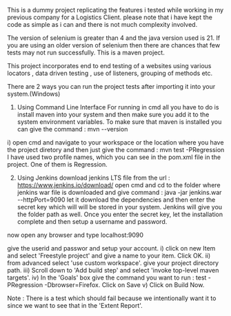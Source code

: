 This is a dummy project replicating the features i tested while working in my previous company for a Logistics Client.
please note that i have kept the code as simple as i can and there is not much complexity involved.

The version of selenium is greater than 4 and the java version used is 21. If you are using an older version of selenium then there are chances that few tests may not run successfully.
This is a maven project.

This project incorporates end to end testing of a websites using various locators , data driven testing , use of listeners, grouping of methods etc.


There are 2 ways you can run the project tests after importing it into your system.(Windows)
1) Using Command Line Interface
For running in cmd all you have to do is install maven into your system and then make sure you add it to the system environment variables.
To make sure that maven is installed you can give the command : mvn --version

i) open cmd and navigate to your workspace or the location where you have the project diretory and then just give the command : mvn test -PRegression
I have used two profile names, which you can see in the pom.xml file in the project. One of them is Regression.
 
2) Using Jenkins
download jenkins LTS file from the url : https://www.jenkins.io/download/
open cmd and cd to the folder where jenkins war file is downloaded and give command : java -jar jenkins.war --httpPort=9090
let it download the dependencies and then enter the secret key which will will be stored in your system. Jenkins will give you the folder path as well.
Once you enter the secret key, let the installation complete and then setup a username and password.

now open any browser and type localhost:9090

give the userid and passwor and setup your account.
i) click on new Item and select 'Freestyle project' and give a name to your item. Click OK.
ii) from advanced select 'use custom workspace'. give your project directory path.
iii) Scroll down to 'Add build step' and select 'invoke top-level maven targets'.
iv) In the 'Goals' box give the command you want to run : test -PRegression -Dbrowser=Firefox. Click on Save
v) Click on Build Now.

Note : There is a test which should fail because we intentionally want it to since we want to see that in the 'Extent Report'. 



